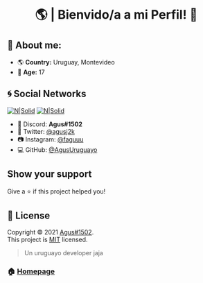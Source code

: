 <h1 align="center">🌎 | Bienvido/a a mi Perfil! 👋</h1>

## 🔎 About me:

* 🌎 **Country:** Uruguay, Montevideo
* 🎉 **Age:** 17

## 🌀 Social Networks

[![N|Solid](https://cdn.discordapp.com/attachments/812719955417366550/835612051211943946/Twitter.png)](https://discord.gg/bairesrp) [![N|Solid](https://cdn.discordapp.com/attachments/812719955417366550/835611377758502952/Instagram.png)](https://discord.gg/bairesrp) 

* 📀 Discord: **Agus#1502**
* 🐤 Twitter: [@agusj2k](https://twitter.com/agusj2k)
* 📷 Instagram: [@faguuu](https://instagram.com/faguuu)
* 💻 GitHub: [@AgusUruguayo](https://github.com/AgusUruguayo)


## Show your support

Give a ⭐️ if this project helped you!

## 📝 License

Copyright © 2021 [Agus#1502](https://github.com/AgusUruguayo).<br />
This project is [MIT](https://github.com/kefranabg/readme-md-generator/blob/master/LICENSE) licensed.

> Un uruguayo developer jaja

### 🏠 [Homepage](https://bairesrp.net/)
